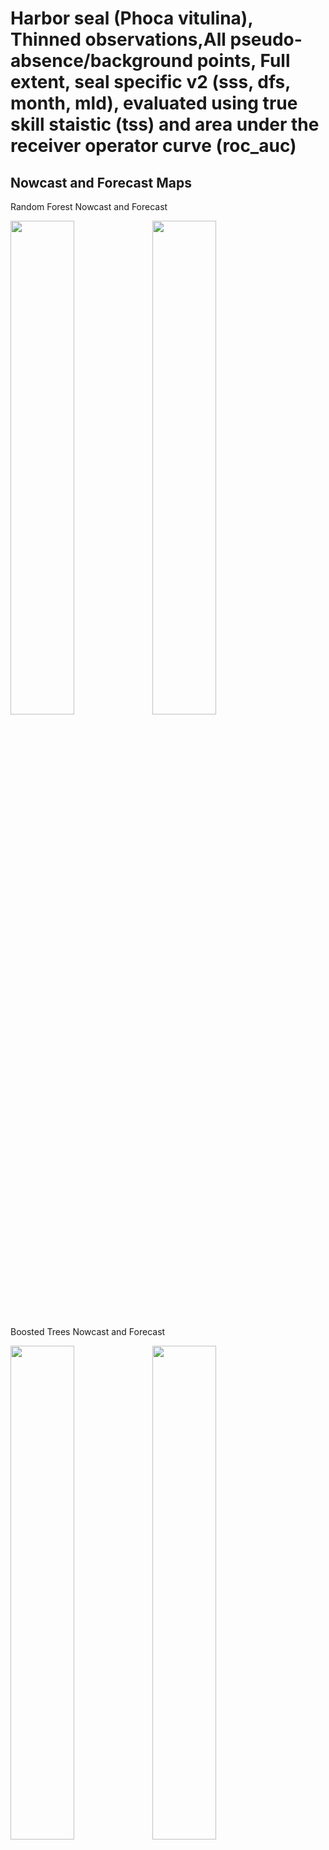 Harbor seal (Phoca vitulina), Thinned observations,All
pseudo-absence/background points, Full extent, seal specific v2 (sss,
dfs, month, mld), evaluated using true skill staistic (tss) and area
under the receiver operator curve (roc_auc)
================

## Nowcast and Forecast Maps

Random Forest Nowcast and Forecast

<img src="../tidy_reports/versions/c13/000460/c13.000460.01_12_rf_compiled_casts.png" width="45%" /><img src="../tidy_reports/versions/c13/000464/c13.000464.01_12_rf_compiled_casts.png" width="45%" />

Boosted Trees Nowcast and Forecast

<img src="../tidy_reports/versions/c13/000460/c13.000460.01_12_bt_compiled_casts.png" width="45%" /><img src="../tidy_reports/versions/c13/000464/c13.000464.01_12_bt_compiled_casts.png" width="45%" />

Maxnet Trees Nowcast and Forecast

<img src="../tidy_reports/versions/c13/000460/c13.000460.01_12_maxent_compiled_casts.png" width="45%" /><img src="../tidy_reports/versions/c13/000464/c13.000464.01_12_maxent_compiled_casts.png" width="45%" />

GAM Nowcast and Forecast

<img src="../tidy_reports/versions/c13/000460/c13.000460.01_12_gam_compiled_casts.png" width="45%" /><img src="../tidy_reports/versions/c13/000464/c13.000464.01_12_gam_compiled_casts.png" width="45%" />

GLM Nowcast and Forecast

<img src="../tidy_reports/versions/c13/000460/c13.000460.01_12_glm_compiled_casts.png" width="45%" /><img src="../tidy_reports/versions/c13/000464/c13.000464.01_12_glm_compiled_casts.png" width="45%" />

## Metrics

| model_type |   roc_auc |   tss_max |
|:-----------|----------:|----------:|
| rf         | 0.9441186 | 0.7641247 |
| bt         | 0.9143254 | 0.7360296 |
| maxnet     | 0.8842235 | 0.6989812 |
| gam        | 0.8978080 | 0.7107132 |
| glm        | 0.8876196 | 0.6989812 |

Metrics by model type

## Variable Importance

![](/mnt/ecocast/projects/koliveira/subprojects/carcharodon/workflows/tidy_md/versions/m13/00046/m13.00046_tidy_compiled_files/figure-gfm/variable%20importance-1.png)<!-- -->

